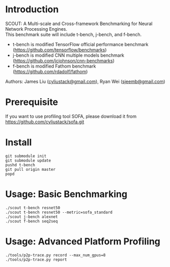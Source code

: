 # Introduction
SCOUT: A Multi-scale and Cross-framework Benchmarking for Neural Network Processing Engines.  
This benchmark suite will include t-bench, j-bench, and f-bench. 
* t-bench is modified TensorFlow official performance benchmark (https://github.com/tensorflow/benchmarks)
* j-bench is modified CNN multiple models benchmark (https://github.com/jcjohnson/cnn-benchmarks)
* f-bench is modified Fathom benchmark (https://github.com/rdadolf/fathom)  

Authors: James Liu (cyliustack@gmail.com),  Ryan Wei (sjeemb@gmail.com)   
# Prerequisite
If you want to use profiling tool SOFA, please download it from https://github.com/cyliustack/sofa.git   

# Install
```
git submodule init
git submodule update
pushd t-bench
git pull origin master
popd
```  

# Usage: Basic Benchmarking 
```
./scout t-bench resnet50
./scout t-bench resnet50 --metric=sofa_standard
./scout j-bench alexnet
./scout f-bench seq2seq
```

# Usage: Advanced Platform Profiling 
```
./tools/p2p-trace.py record --max_num_gpus=8
./tools/p2p-trace.py report
```
